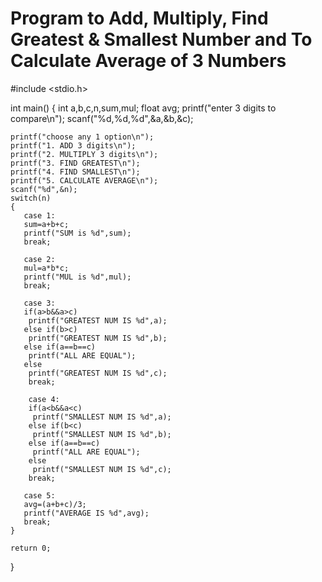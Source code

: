 # Program to Add, Multiply, Find Greatest & Smallest Number and To Calculate Average of 3 Numbers



#include <stdio.h>

int main()
{
    int a,b,c,n,sum,mul;
    float avg;
    printf("enter 3 digits to compare\n");
    scanf("%d,%d,%d",&a,&b,&c);

    printf("choose any 1 option\n");
    printf("1. ADD 3 digits\n");
    printf("2. MULTIPLY 3 digits\n");
    printf("3. FIND GREATEST\n");
    printf("4. FIND SMALLEST\n");
    printf("5. CALCULATE AVERAGE\n");
    scanf("%d",&n);
    switch(n)
    {
       case 1:
       sum=a+b+c;
       printf("SUM is %d",sum);
       break;

       case 2:
       mul=a*b*c;
       printf("MUL is %d",mul);
       break;

       case 3:
       if(a>b&&a>c)
        printf("GREATEST NUM IS %d",a);
       else if(b>c)
        printf("GREATEST NUM IS %d",b);
       else if(a==b==c)
        printf("ALL ARE EQUAL");
       else
        printf("GREATEST NUM IS %d",c);
        break;

        case 4:
        if(a<b&&a<c)
         printf("SMALLEST NUM IS %d",a);
        else if(b<c)
         printf("SMALLEST NUM IS %d",b);
        else if(a==b==c)
         printf("ALL ARE EQUAL");
        else
         printf("SMALLEST NUM IS %d",c);
        break;

       case 5:
       avg=(a+b+c)/3;
       printf("AVERAGE IS %d",avg);
       break;
    }

    return 0;
}
